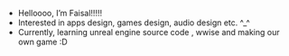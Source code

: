 - Helloooo, I’m Faisal!!!!! 
- Interested in apps design, games design, audio design etc. ^_^
- Currently, learning unreal engine source code , wwise and making our own game :D

<!---
Voyager0001/Voyager0001 is a ✨ special ✨ repository because its `README.md` (this file) appears on your GitHub profile.
You can click the Preview link to take a look at your changes.
--->
